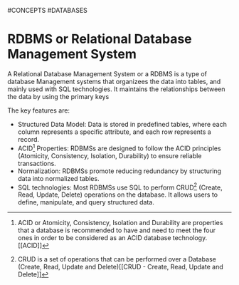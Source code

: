 #CONCEPTS #DATABASES 

# RDBMS or Relational Database Management System

A Relational Database Management System or a RDBMS is a type of database Management systems that organizees the data into tables, and mainly used with SQL technologies. It maintains the relationships between the data by using the primary keys  

The key features are: 

* Structured Data Model: Data is stored in predefined tables, where each column represents a specific attribute, and each row represents a record.
* ACID[^1] Properties: RDBMSs are designed to follow the ACID principles (Atomicity, Consistency, Isolation, Durability) to ensure reliable transactions.
* Normalization: RDBMSs promote reducing redundancy by structuring data into normalized tables.
* SQL technologies: Most RDBMSs use SQL to perform CRUD[^2] (Create, Read, Update, Delete) operations on the database. It allows users to define, manipulate, and query structured data.

[^1]: ACID or Atomicity, Consistency, Isolation and Durability are properties that a database is recommended to have and need to meet the four ones in order to be considered as an ACID database technology. [[ACID]] 
[^2]: CRUD is a set of operations  that can be performed over a Database (Create, Read, Update and Delete)[[CRUD - Create, Read, Update and Delete]]